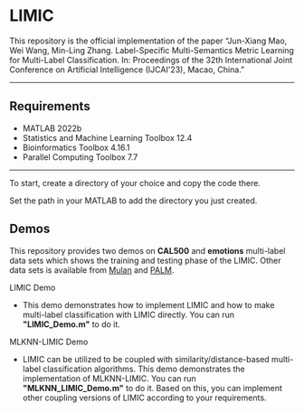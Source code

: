 # LIMIC
This repository is the official implementation of the paper 
“Jun-Xiang Mao, Wei Wang, Min-Ling Zhang. Label-Specific Multi-Semantics Metric Learning for Multi-Label Classification. In: Proceedings of the 32th International Joint Conference on Artificial Intelligence (IJCAI'23), Macao, China.”

***

## Requirements
- MATLAB 2022b 
- Statistics and Machine Learning Toolbox  12.4
- Bioinformatics Toolbox 4.16.1
- Parallel Computing Toolbox  7.7
***

To start, create a directory of your choice and copy the code there. 

Set the path in your MATLAB to add the directory you just created.

## Demos
This repository provides two demos on **CAL500** and **emotions** multi-label data sets which shows the training and testing phase of the LIMIC. Other data sets is available from [Mulan](http://mulan.sourceforge.net/datasets.html) and [PALM](http://palm.seu.edu.cn/zhangml/Resources.htm#data).

LIMIC Demo
- This demo demonstrates how to implement LIMIC and how to make multi-label classification with LIMIC directly. You can run **"LIMIC_Demo.m"** to do it.

MLKNN-LIMIC Demo
- LIMIC can be utilized to be coupled with similarity/distance-based multi-label classification algorithms. This demo demonstrates the implementation of MLKNN-LIMIC. You can run **"MLKNN_LIMIC_Demo.m"** to do it. Based on this, you can implement other coupling versions of LIMIC according to your requirements.
